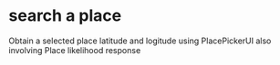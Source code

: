 # search a place
 Obtain a selected place latitude and logitude using PlacePickerUI also involving Place likelihood response
